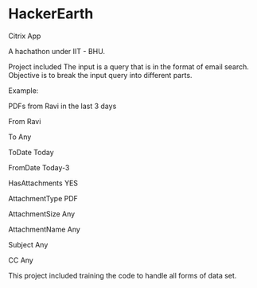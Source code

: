 # HackerEarth
Citrix App
 
A hachathon under IIT - BHU. 

Project included The input is a query that is in the format of email search. Objective is to break the input query into different parts.

Example:

PDFs from Ravi in the last 3 days 

From Ravi

To Any

ToDate Today

FromDate Today-3

HasAttachments YES

AttachmentType PDF

AttachmentSize Any

AttachmentName Any

Subject Any

CC Any

This project included training the code to handle all forms of data set.
